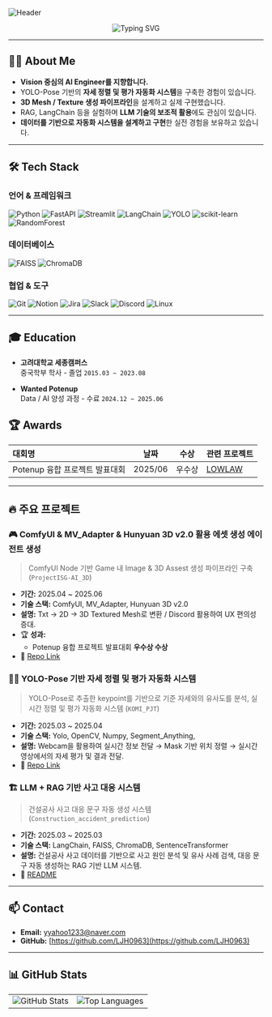 ![Header](https://capsule-render.vercel.app/api?type=waving&color=gradient&height=200&section=header&text=Welcome%20to%20JangHeon's%20Github&fontSize=45&animation=fadeIn&fontAlignY=38&desc=Exploring%20AI%20through%20Vision%20and%20LLMs&descAlignY=51&descAlign=62)

<div align="center">
  <img src="https://readme-typing-svg.demolab.com?font=Fira+Code&pause=1000&color=4F94EF&center=true&vCenter=true&width=700&lines=Former+Data+Labeling+Project+Manager+%7C+Now+AI+Engineer;Focused+on+Computer+Vision%2C+LLMs%2C+AI+Agents;Committed+to+bringing+technology+to+life+as+a+real+service" alt="Typing SVG" />
</div>

---

## 🙋‍♂️ About Me

- **Vision 중심의 AI Engineer를 지향합니다.**
- YOLO-Pose 기반의 **자세 정렬 및 평가 자동화 시스템**을 구축한 경험이 있습니다.
- **3D Mesh / Texture 생성 파이프라인**을 설계하고 실제 구현했습니다.
- RAG, LangChain 등을 실험하며 **LLM 기술의 보조적 활용**에도 관심이 있습니다.
- **데이터를 기반으로 자동화 시스템을 설계하고 구현**한 실전 경험을 보유하고 있습니다.

---

## 🛠️ Tech Stack

### 언어 & 프레임워크
![Python](https://img.shields.io/badge/Python-3776AB?style=flat-square&logo=python&logoColor=white)
![FastAPI](https://img.shields.io/badge/FastAPI-009688?style=flat-square&logo=fastapi&logoColor=white)
![Streamlit](https://img.shields.io/badge/Streamlit-FF4B4B?style=flat-square&logo=streamlit&logoColor=white)
![LangChain](https://img.shields.io/badge/LangChain-FFD700?style=flat-square)
![YOLO](https://img.shields.io/badge/YOLO-00FFFF?style=flat-square&logo=yolo&logoColor=white)
![scikit-learn](https://img.shields.io/badge/scikit--learn-F7931E?style=flat-square)
![RandomForest](https://img.shields.io/badge/RandomForest-8CBF3F?style=flat-square)

### 데이터베이스
![FAISS](https://img.shields.io/badge/FAISS-47A248?style=flat-square)
![ChromaDB](https://img.shields.io/badge/ChromaDB-00FFAA?style=flat-square)

### 협업 & 도구
![Git](https://img.shields.io/badge/Git-F05032?style=flat-square)
![Notion](https://img.shields.io/badge/Notion-000000?style=flat-square)
![Jira](https://img.shields.io/badge/Jira-0052CC?style=flat-square)
![Slack](https://img.shields.io/badge/Slack-4A154B?style=flat-square)
![Discord](https://img.shields.io/badge/Discord-5865F2?style=flat-square)
![Linux](https://img.shields.io/badge/Linux-FCC624?style=flat-square)

---

## 🎓 Education

- **고려대학교 세종캠퍼스**  
  중국학부 학사 - 졸업 
  `2015.03 ~ 2023.08`

- **Wanted Potenup**  
  Data / AI 양성 과정 - 수료
  `2024.12 ~ 2025.06`


## 🏆 Awards

| 대회명 | 날짜 | 수상 | 관련 프로젝트 |
|:---|:---:|:---:|:---|
| Potenup 융합 프로젝트 발표대회 | 2025/06 | 우수상 | [LOWLAW](https://github.com/LJH0963/Integrate) |

---

## 🔥 주요 프로젝트

### 🎮 ComfyUI & MV_Adapter & Hunyuan 3D v2.0 활용 에셋 생성 에이전트 생성
> ComfyUI Node 기반 Game 내 Image & 3D Assest 생성 파이프라인 구축 (`ProjectISG-AI_3D`)  
- **기간:** 2025.04 ~ 2025.06
- **기술 스택:** ComfyUI, MV_Adapter, Hunyuan 3D v2.0  
- **설명:** Txt → 2D → 3D Textured Mesh로 변환 / Discord 활용하여 UX 편의성 증대.
- 🏆 **성과:**  
  - Potenup 융합 프로젝트 발표대회 **우수상 수상**
- 🔗 [Repo Link](https://github.com/LJH0963/ProjectISG-AI_3D)

### 🏋️‍♂️ YOLO-Pose 기반 자세 정렬 및 평가 자동화 시스템
> YOLO-Pose로 추출한 keypoint를 기반으로 기준 자세와의 유사도를 분석, 실시간 정렬 및 평가 자동화 시스템 (`KOMI_PJT`)  
- **기간:** 2025.03 ~ 2025.04  
- **기술 스택:** Yolo, OpenCV, Numpy, Segment_Anything, 
- **설명:** Webcam을 활용하여 실시간 정보 전달 → Mask 기반 위치 정렬 → 실시간 영상에서의 자세 평가 및 결과 전달.  
- 🔗 [Repo Link](https://github.com/LJH0963/KOMI_PJT/tree/main)

### 🏗️ LLM + RAG 기반 사고 대응 시스템  
> 건설공사 사고 대응 문구 자동 생성 시스템 (`Construction_accident_prediction`)  
- **기간:** 2025.03 ~ 2025.03  
- **기술 스택:** LangChain, FAISS, ChromaDB, SentenceTransformer  
- **설명:** 건설공사 사고 데이터를 기반으로 사고 원인 분석 및 유사 사례 검색, 대응 문구 자동 생성하는 RAG 기반 LLM 시스템.  
- 🔗 [README](https://github.com/LJH0963/DACON-construction-accident-prevention)

---

## 📫 Contact

- **Email:** yyahoo1233@naver.com
- **GitHub:** [https://github.com/LJH0963](https://github.com/LJH0963)

---

## 📊 GitHub Stats

<div align="center">

<table>
  <tr>
    <td><img src="https://github-readme-stats.vercel.app/api?username=LJH0963&show_icons=true&theme=tokyonight" alt="GitHub Stats" /></td>
    <td><img src="https://github-readme-stats.vercel.app/api/top-langs/?username=LJH0963&layout=compact&theme=tokyonight" alt="Top Languages" /></td>
  </tr>
</table>

</div>
